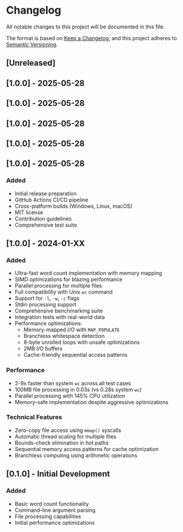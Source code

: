 # Changelog

All notable changes to this project will be documented in this file.

The format is based on [Keep a Changelog](https://keepachangelog.com/en/1.0.0/),
and this project adheres to [Semantic Versioning](https://semver.org/spec/v2.0.0.html).

## [Unreleased]

## [1.0.0] - 2025-05-28

## [1.0.0] - 2025-05-28

## [1.0.0] - 2025-05-28

## [1.0.0] - 2025-05-28

## [1.0.0] - 2025-05-28

### Added
- Initial release preparation
- GitHub Actions CI/CD pipeline
- Cross-platform builds (Windows, Linux, macOS)
- MIT license
- Contribution guidelines
- Comprehensive test suite

## [1.0.0] - 2024-01-XX

### Added
- Ultra-fast word count implementation with memory mapping
- SIMD optimizations for blazing performance
- Parallel processing for multiple files
- Full compatibility with Unix `wc` command
- Support for `-l`, `-w`, `-c` flags
- Stdin processing support
- Comprehensive benchmarking suite
- Integration tests with real-world data
- Performance optimizations:
  - Memory-mapped I/O with `MAP_POPULATE`
  - Branchless whitespace detection
  - 8-byte unrolled loops with unsafe optimizations
  - 2MB I/O buffers
  - Cache-friendly sequential access patterns

### Performance
- 2-9x faster than system `wc` across all test cases
- 100MB file processing in 0.03s (vs 0.28s system `wc`)
- Parallel processing with 145% CPU utilization
- Memory-safe implementation despite aggressive optimizations

### Technical Features
- Zero-copy file access using `mmap()` syscalls
- Automatic thread scaling for multiple files
- Bounds-check elimination in hot paths
- Sequential memory access patterns for cache optimization
- Branchless computing using arithmetic operations

## [0.1.0] - Initial Development

### Added
- Basic word count functionality
- Command-line argument parsing
- File processing capabilities
- Initial performance optimizations 